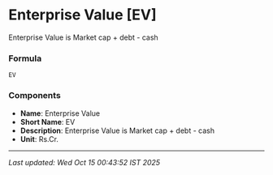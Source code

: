 # Enterprise Value [EV]
Enterprise Value is Market cap + debt - cash

### Formula
```text
EV
```


### Components
- **Name**: Enterprise Value
- **Short Name**: EV
- **Description**: Enterprise Value is Market cap + debt - cash
- **Unit**: Rs.Cr.

---
*Last updated: Wed Oct 15 00:43:52 IST 2025*
